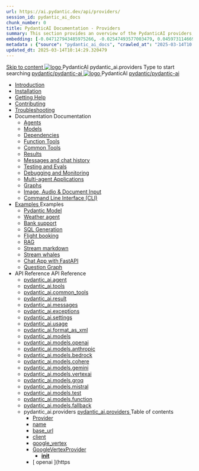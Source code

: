 ```yaml
---
url: https://ai.pydantic.dev/api/providers/
session_id: pydantic_ai_docs
chunk_number: 0
title: PydanticAI Documentation - Providers
summary: This section provides an overview of the PydanticAI providers, including navigation links to installation, troubleshooting, and support resources.
embedding: [-0.047127943485975266, -0.02547493577003479, 0.04597311466932297, -0.0023319944739341736, 0.006760550197213888, 0.0006599011830985546, -0.029475586488842964, 0.020704399794340134, 0.026794737204909325, -0.0011135832173749804, 0.012861198745667934, -0.0673099234700203, 0.003144841641187668, -0.0581812858581543, 0.009939761832356453, -0.012187549844384193, -0.0319502167403698, 0.013094914145767689, -0.01887592300772667, 0.05114234238862991, 0.039044152945280075, 0.008757438510656357, 0.016607513651251793, 0.019879523664712906, 0.004409652203321457, 0.0034421407617628574, 0.0014443930704146624, 0.02554367482662201, -0.004316853359341621, -0.0603809580206871, 0.02826576679944992, -0.01464155688881874, -0.03008049540221691, 0.0009632151341065764, 0.02069065161049366, -0.004890830256044865, -0.003500569611787796, 0.018202273175120354, -0.006152203772217035, 0.03214268758893013, 0.014971507713198662, -0.0524071529507637, 0.03395741432905197, 0.007829452864825726, -0.06818978488445282, 0.002180767245590687, -0.0029661182779818773, -0.001562969060614705, -0.008503101766109467, -0.005616033915430307, -0.052847087383270264, 0.013218645006418228, -0.025089992210268974, -0.009396717883646488, -0.007891317829489708, -0.017996054142713547, 0.003787557827308774, 0.005921925883740187, 0.012070692144334316, -0.029613064602017403, 0.014256615191698074, -0.006726180203258991, -0.018889671191573143, 0.05114234238862991, -0.03239015117287636, -0.013067417778074741, -0.0569714680314064, 0.02511748857796192, -0.0650002658367157, -0.015892619267106056, 0.03145528957247734, 0.05999601632356644, -0.026464786380529404, -0.051582276821136475, -0.025997357442975044, -0.03167525678873062, 0.024182628840208054, 0.11658254265785217, 0.001880030962638557, -0.052159689366817474, -0.01663500815629959, 0.04762286692857742, -0.013761688955128193, -0.018669703975319862, -0.021336805075407028, -0.029035652056336403, -0.03409489244222641, -0.006049094256013632, -0.006877407431602478, -0.008290008641779423, -0.007623233366757631, -0.027152184396982193, -0.04058392345905304, 0.0015844502486288548, 0.08408240973949432, 0.02007199451327324, -0.0038356755394488573, 0.015466433949768543, 0.00683960085734725, 0.021543024107813835, 0.011651379987597466, -0.04061141982674599, -0.05642155185341835, 0.0450107604265213, 0.034149885177612305, -0.009094263426959515, 0.028925668448209763, -0.01284745056182146, 0.007362022530287504, 0.011802607215940952, -0.11003851890563965, 0.0016738118138164282, 0.0005494880024343729, 0.022409144788980484, -0.08281759917736053, 0.01429785881191492, 0.0027392772026360035, 0.014311606995761395, 0.0038081796374171972, -0.048612721264362335, -0.06450533866882324, -0.004571190569549799, 0.03931911289691925, 0.02815578319132328, 0.029475586488842964, 0.010056618601083755, -0.010572167113423347, -0.04011649265885353, -0.06736490875482559, -0.04545069485902786, 0.012923064641654491, 0.0004841852933168411, 0.029393097385764122, -0.018326004967093468, -0.008846799843013287, -0.02826576679944992, -0.0387691929936409, 0.0030073621310293674, -0.040088996291160583, 0.023426491767168045, 0.0074720061384141445, -0.036322060972452164, 0.008063167333602905, 0.034699805080890656, -0.01264810562133789, -0.006310305092483759, -0.026863476261496544, -0.03728441521525383, -0.035744648426771164, 0.017473632469773293, 0.0056710257194936275, 0.011225193738937378, -0.022326655685901642, -0.022271664813160896, -0.059556081891059875, 0.022945314645767212, 0.016071343794465065, 0.03571715205907822, 0.00616938853636384, -0.048062801361083984, -0.021061845123767853, 0.07627357542514801, -0.024801285937428474, -0.01413288339972496, -0.03203270211815834, 0.01663500815629959, -0.06362546980381012, -0.03453482687473297, -0.06791482865810394, -0.05433186516165733, -0.021831730380654335, -0.03797181323170662, -0.03764186426997185, 0.0008102692663669586, 0.024471335113048553, -0.031867727637290955, -0.011073966510593891, -0.00588755588978529, -0.022890321910381317, -0.058071304112672806, -0.019150882959365845, 0.018834680318832397, -0.04019898176193237, -0.025516178458929062, -0.009087389335036278, -0.008729943074285984, -0.015645157545804977, 0.030052999034523964, -0.0036432044580578804, 0.052049703896045685, 0.022945314645767212, 0.020388197153806686, 0.04869520664215088, 0.024196377024054527, 0.02554367482662201, -0.03214268758893013, 0.052049703896045685, -0.03896166384220123, 0.03250013291835785, -0.00428592087700963, -0.012036322616040707, -0.02253287471830845, 0.032445140182971954, 0.0024540075100958347, 0.010462183505296707, -0.053974416106939316, 0.02594236470758915, 0.002060472732409835, 0.0039765918627381325, -0.01956332102417946, 0.04633055999875069, -0.06395541876554489, 0.013225519098341465, 0.004828964360058308, -0.028568221256136894, -0.012998678721487522, -0.05460682138800621, 0.021433040499687195, -0.013342376798391342, 0.023742694407701492, -0.02018197812139988, 0.07566867023706436, 0.00838624406605959, -0.010778386145830154, -0.0009056456037797034, 0.01205007079988718, 0.03272010013461113, -0.06164576858282089, 0.016731243580579758, 0.013981656171381474, 0.02301405370235443, 0.034727297723293304, -0.01003599725663662, -0.00022727064788341522, 0.015535173937678337, -0.051829736679792404, 0.030245469883084297, -0.007526997942477465, 0.028348254039883614, -0.018271014094352722, 0.01619507558643818, 0.008159402757883072, 0.012689349241554737, 0.024306360632181168, 0.03258262202143669, -0.002878475235775113, -0.018614713102579117, -0.058291271328926086, 0.01721242256462574, 0.04011649265885353, 0.04776034876704216, -0.027812084183096886, 0.015026499517261982, 0.0027598992455750704, 0.015315206721425056, -0.03200520575046539, -0.0061728255823254585, -0.003925037104636431, -0.03560716658830643, -0.0053032683208584785, -0.009108010679483414, 0.02660226635634899, -0.00451276171952486, -0.0233715008944273, -0.008125033229589462, -0.02359146624803543, -0.030602917075157166, 0.020745642483234406, -0.051252324134111404, -0.026767240837216377, 0.03351747989654541, 0.02997051179409027, 0.05856622755527496, -0.014847776852548122, -0.023536475375294685, 0.014490329660475254, 0.011493278667330742, 0.02308279275894165, 0.004615871235728264, 0.03513973578810692, 0.010929613374173641, 0.007252038922160864, 0.018848426640033722, 0.025708649307489395, 0.002543369075283408, 0.029145635664463043, 0.005413251928985119, -0.027275916188955307, -0.0433335117995739, 0.006715869065374136, 0.013019300065934658, 0.023137785494327545, 0.028760692104697227, -0.04666051268577576, 0.02953057736158371, 0.0010809318628162146, 0.07247914373874664, 0.00883992575109005, 0.04660551995038986, 0.009458583779633045, 0.0751737430691719, 0.014847776852548122, 0.00425842497497797, -0.017074942588806152, -0.0054098148830235004, 0.019150882959365845, 0.000634553434792906, 0.003787557827308774, 0.049630068242549896, -0.042453642934560776, -0.029255619272589684, 0.023316508159041405, -0.007021761033684015, -0.02837575040757656, -0.04105135053396225, -0.02235415205359459, 0.043031055480241776, -0.021103089675307274, 0.018573468551039696, -0.026822233572602272, -0.06456033140420914, -0.02656102180480957, 0.016208821907639503, 0.020704399794340134, -0.07682349532842636, -0.00022898914176039398, 0.045780643820762634, -0.028183279559016228, -0.025681154802441597, -0.02456757053732872, 0.02771584875881672, -0.02540619485080242, -0.015315206721425056, 0.022299161180853844, -0.018614713102579117, -0.029805537313222885, -0.013644831255078316, -0.004028146620839834, -0.03087787516415119, 0.03557967022061348, -0.07665851712226868, -0.04985003545880318, -0.02631356008350849, -0.02104809880256653, -0.020938115194439888, 0.01663500815629959, 0.009829778224229813, 0.04261861741542816, -0.009850399568676949, 0.015603912994265556, -0.003955970052629709, -0.013266763649880886, 0.016181327402591705, 0.02720717526972294, -0.03272010013461113, -0.0233715008944273, 0.025199975818395615, -0.026657257229089737, -0.02381143346428871, 0.015493929386138916, -0.06076589971780777, 0.011527649126946926, 0.0047739725559949875, -0.001507977256551385, -0.013239267282187939, 0.007898191921412945, -0.009733542799949646, -0.011802607215940952, 0.02144678868353367, -0.018394745886325836, 0.019549572840332985, -0.013397368602454662, -0.013431738130748272, -0.01003599725663662, -0.0012158335885033011, -0.03786183148622513, -0.02069065161049366, 0.007884444668889046, 0.019178377464413643, 0.010785260237753391, 0.022271664813160896, -0.0017614549724385142, -0.0003396171086933464, 0.0016033536521717906, 0.036184582859277725, 0.009616685099899769, -0.006248439196497202, 0.004327164497226477, -0.020374448969960213, 0.05504675582051277, 0.05276459828019142, -0.021364301443099976, -0.02029196172952652, -0.019233370199799538, -0.00046700038365088403, 0.015260214917361736, 0.0002100857236655429, 0.0035297838039696217, 0.07016949355602264, 0.025667406618595123, -0.008015049621462822, -0.0023388685658574104, -0.008372495882213116, 0.006382481660693884, -0.0142428670078516, 0.018092291429638863, 0.052159689366817474, 0.015095239505171776, -0.009156128391623497, -0.02536495216190815, 0.048062801361083984, -0.04443334415555, 0.010750889778137207, -0.008021923713386059, -0.030822884291410446, -0.02148803137242794, 0.030520429834723473, 0.02561241388320923, 0.020676903426647186, 0.03885168209671974, -0.00042146031046286225, -0.05485428497195244, -0.04974004998803139, -0.036212075501680374, -0.07451383769512177, 0.04696296527981758, 0.04605560377240181, -0.01219442393630743, -0.0025536799803376198, -0.045533180236816406, 0.025639910250902176, 0.02917313203215599, 0.03805430233478546, -0.019040899351239204, 0.008104410953819752, -0.02471879869699478, -0.01721242256462574, 0.02569490112364292, 0.00602503539994359, 0.026258567348122597, 0.007877570576965809, -0.05757637694478035, -0.05312204360961914, -0.0002998769632540643, -0.013754814863204956, -0.015480182133615017, 0.007726342882961035, -0.03717443346977234, -0.006176262628287077, -0.02467755414545536, 0.0013524537207558751, 0.013610461726784706, 0.0023732383269816637, 0.018092291429638863, -0.01873844303190708, -0.03887917846441269, 0.07132431864738464, 0.011232067830860615, 0.04011649265885353, 0.002770210150629282, 0.051609769463539124, -0.013026174157857895, -0.06175575032830238, 0.023605214431881905, 0.011417665518820286, -0.01674499176442623, 0.022890321910381317, -0.016937462612986565, 0.004653678275644779, -0.009156128391623497, 0.014174127019941807, -0.015411442145705223, -0.019948262721300125, -0.02492501772940159, -0.030740397050976753, -0.03500225767493248, 0.020704399794340134, 0.018958410248160362, -0.02253287471830845, 0.007135181687772274, 0.02706969529390335, -0.016909968107938766, -0.029228122904896736, 0.020676903426647186, 0.01743238978087902, 0.0696195736527443, -0.022821582853794098, -0.015438937582075596, 0.002429948654025793, 0.009754164144396782, -0.02906314842402935, 0.019975759088993073, 0.04836525768041611, -0.017129935324192047, 0.033682454377412796, 0.024870024994015694, -0.029448090121150017, 0.012242541648447514, -0.03667950630187988, -0.009479205124080181, 0.014462834224104881, -0.027770841494202614, -0.03126281872391701, 0.041766244918107986, 0.012043196707963943, -0.016497530043125153, 0.022312909364700317, -0.003419800428673625, -0.029118139296770096, 0.026987208053469658, -0.054716806858778, 0.00012061669985996559, -0.007362022530287504, 0.011713245883584023, 0.01105334423482418, 0.019439589232206345, 0.030712900683283806, 0.02662976272404194, -0.005952858366072178, 0.0040762643329799175, 0.0358821265399456, -0.045313213020563126, -0.007946309633553028, -0.007045819889754057, 0.013967907987535, -0.009809155948460102, -0.04363596439361572, -0.01717117801308632, -0.02405889704823494, 0.007609485648572445, 0.020594416186213493, -0.017927315086126328, 0.023069044575095177, -0.01695121079683304, -0.056586526334285736, 0.03307754546403885, 0.021859226748347282, -0.009987879544496536, -0.03065790794789791, -0.015521425753831863, -0.010585914365947247, 0.02312403731048107, -0.03489227592945099, 0.0005640952149406075, 0.011513900943100452, 0.010572167113423347, 0.006695247255265713, 0.0072039212100207806, 0.0019711111672222614, 0.04209619760513306, 0.08001301437616348, 0.0041999961249530315, 0.0179410632699728, -0.015040247701108456, 0.03101535513997078, 0.028898172080516815, -0.02308279275894165, -0.018600964918732643, 0.04003400355577469, -0.0015689837746322155, -0.015865124762058258, -0.012510626576840878, 0.03159276768565178, 0.03272010013461113, -0.015177726745605469, 0.033242519944906235, 0.03648703545331955, -0.01623631827533245, -0.04740289971232414, -0.012180675752460957, -0.0026671006344258785, 0.008001301437616348, -0.01070964615792036, -0.012146306224167347, -0.005516361445188522, 0.029228122904896736, -0.005530109163373709, -0.009417340159416199, -0.02018197812139988, 0.012723719701170921, -0.02986052818596363, -0.022697851061820984, -0.006361859850585461, 0.03384743258357048, -0.012221919372677803, 0.002404171274974942, -0.008812430314719677, 0.0043718451634049416, 0.021749243140220642, 0.02333025634288788, 0.027619613334536552, -0.018930915743112564, -0.010998353362083435, -0.03409489244222641, -0.014682801440358162, -0.030025502666831017, 0.04022647440433502, -0.01398853026330471, -0.04798031598329544, 0.03692696988582611, -0.0003119064203929156, -0.030850380659103394, 0.006667751353234053, 0.038356754928827286, -0.0006835304666310549, -0.011087714694440365, 0.0022855952847748995, 0.007025198079645634, -0.01612633466720581, 0.0019831405952572823, -0.003584775608032942, -0.015823880210518837, 0.0022993432357907295, -0.0006495902198366821, 0.000378068391000852, 0.029255619272589684, -0.05884118750691414, 0.010695897974073887, 0.05746639519929886, -0.039484087377786636, -0.001084368908777833, -0.0026069532614201307, 0.0026808485854417086, 0.007025198079645634, -0.013149905949831009, -0.007458257954567671, -0.019109638407826424, -0.046578023582696915, -0.037449393421411514, 0.007526997942477465, -0.031977709382772446, 0.0405014343559742, 0.0370919443666935, 0.021515527740120888, 0.002051880117505789, 0.0041725002229213715, 0.006358422804623842, -0.03156527131795883, 0.0014976663514971733, -0.03612959012389183, 0.0003054620756302029, 0.038576722145080566, -0.025791138410568237, -0.025846129283308983, 0.03909914568066597, -0.028238270431756973, -0.025969861075282097, 0.010262837633490562, 0.021914217621088028, -0.028678204864263535, 0.002295906189829111, 0.0084068663418293, 0.0022649732418358326, 0.0007673069485463202, 0.01743238978087902, 0.004499013535678387, -0.008599337190389633, -0.029888024553656578, -0.003474792232736945, 0.026396047323942184, -0.050207480788230896, 0.015315206721425056, 0.019260864704847336, -0.029833031818270683, -0.02352272719144821, 0.019123386591672897, 0.0570264607667923, 0.03967655822634697, 0.009513575583696365, -0.007183299399912357, -5.7515801017871127e-05, 0.033682454377412796, 0.0196733046323061, 0.021144334226846695, 0.01020097266882658, -0.013672327622771263, 0.028293263167142868, -0.055101748555898666, -0.006973643321543932, 0.018972158432006836, 0.002106871921569109, 0.02272534742951393, -0.07566867023706436, 0.027963312342762947, 0.07924313098192215, -0.03010799176990986, 0.015920115634799004, 0.009128632955253124, 0.005722580477595329, 0.04149128496646881, 0.006427162326872349, -0.01601635105907917, 0.00627937214449048, 0.010372821241617203, 0.018147282302379608, 0.00714892940595746, -0.011335177347064018, 0.03568965569138527, -0.005251713562756777, -0.07577864825725555, -0.030712900683283806, -0.0062450021505355835, -0.003433548379689455, -0.003612271510064602, -0.03381993621587753, -0.0010809318628162146, -0.005904740653932095, 0.008874296210706234, 0.041876230388879776, -0.046220578253269196, -0.022436639294028282, 0.015177726745605469, -0.03068540431559086, 0.011933213099837303, 0.0052723353728652, 0.02290407009422779, 0.019632060080766678, 0.015823880210518837, -0.008998027071356773, -0.04066640883684158, -0.029943015426397324, 0.02536495216190815, 0.005145167000591755, 0.01634630188345909, 0.015548921190202236, -0.019920766353607178, -0.013273636810481548, 0.02728966251015663, -0.02210668846964836, -0.002538213739171624, 0.00347822904586792, -0.02279408648610115, -0.010716520249843597, -0.002730684820562601, 0.007918814197182655, -0.009176750667393208, -0.0637904480099678, 0.0205394234508276, -0.052489638328552246, -0.00013694238441530615, -0.009499827399849892, -0.023426491767168045, -0.006214069202542305, 0.006437473464757204, -0.026396047323942184, -0.02779833786189556, 0.007451384328305721, 0.04490077495574951, -0.009142381139099598, -0.01152077503502369, 7.582848775200546e-05, 0.011163327842950821, 0.0014461115933954716, -0.016291311010718346, 0.012297533452510834, 0.004227492026984692, -0.0053376383148133755, -0.002550243167206645, -0.009974131360650063, 0.004571190569549799, 0.011513900943100452, -0.008819304406642914, -0.027839580550789833, 0.04776034876704216, 0.007368896622210741, -0.029805537313222885, -0.00036539448774419725, -0.006760550197213888, -0.014146631583571434, 0.0011359236668795347, 0.001220989041030407, -0.0023113726638257504, 0.00312593812122941, 0.01545268576592207, 0.009609811007976532, -0.0284857340157032, -0.0011694342829287052, -0.030382949858903885, 0.014256615191698074, -0.02511748857796192, -0.0007252038922160864, -0.004509324673563242, -0.001572420820593834, -0.009733542799949646, 0.010063492693006992, -0.0024316671770066023, 0.009396717883646488, -0.01880718395113945, -0.036294564604759216, -0.023508979007601738, -0.047925323247909546, -0.009761038236320019, 0.011293933726847172, 0.005090175196528435, 0.001535473158583045, -0.022436639294028282, 0.010139106772840023, -0.09249614924192429, -0.016896219924092293, -0.00875056441873312, -0.007671351078897715, 0.050894878804683685, -0.021295560523867607, 0.02432010881602764, 0.013445486314594746, 0.014256615191698074, -0.008214394561946392, 0.014394094236195087, 0.003942222334444523, -0.03678949177265167, -0.007396392524242401, 0.03577214106917381, -0.02261536382138729, 0.04061141982674599, -0.01499900408089161, 0.0168137326836586, -0.0027650545816868544, -0.02199670672416687, -0.007609485648572445, 0.01561766117811203, 0.03126281872391701, -0.030052999034523964, 0.006585263647139072, 0.00301595451310277, 0.017872324213385582, 0.016332553699612617, -0.004584938287734985, -0.02381143346428871, -0.02884318120777607, -0.017693599686026573, 0.04066640883684158, -0.01909589022397995, 0.049410101026296616, -0.005066116340458393, 0.03019047901034355, 0.01805104687809944, 0.0019453336717560887, 0.014146631583571434, -0.011953834444284439, 0.03211519122123718, 0.013321755453944206, 0.0034438592847436666, 0.006365296896547079, 0.0009460301953367889, -0.010469057597219944, -0.017349902540445328, 0.002661945065483451, 0.03865921124815941, 0.04305855184793472, -0.007430762052536011, 0.01235939934849739, 0.010661528445780277, 0.034479837864637375, -0.038934171199798584, 0.015095239505171776, 0.005317016039043665, -0.006660877726972103, 0.004330601543188095, -0.00300220656208694, -0.030630413442850113, -0.009142381139099598, -0.036432042717933655, 0.00350572494789958, -0.025736145675182343, 0.00600441312417388, -0.016332553699612617, 0.008558093570172787, 0.00155609508510679, 0.017088690772652626, -0.013692948967218399, -0.009534196928143501, -0.002175611676648259, 0.007155803497880697, 0.01018035039305687, -0.005464806687086821, 0.006162514444440603, -0.04300355911254883, 0.028568221256136894, -0.04253612831234932, -0.020938115194439888, 0.04289357736706734, -0.02561241388320923, -0.01007036678493023, -0.00262241973541677, -0.032225172966718674, 0.021639259532094002, -0.021103089675307274, 0.028980659320950508, -0.015370198525488377, 0.0030537613201886415, 0.011321429163217545, -0.024938765913248062, 0.007547619752585888, -0.015315206721425056, 0.024031400680541992, 0.011142706498503685, 0.021364301443099976, 0.06544020026922226, 0.01576888933777809, -0.00039289038977585733, 0.02808704413473606, -0.020553171634674072, 0.018793435767292976, -0.012709971517324448, -0.03348998352885246, 0.0007179002859629691, 0.02909064292907715, 0.020814383402466774, 0.021872974932193756, 0.007712595164775848, -0.00818689912557602, -0.021391795948147774, 0.00035937977372668684, 0.0626356229186058, 0.015232718549668789, -0.06445034593343735, 0.005292957182973623, 0.03612959012389183, -0.011912590824067593, 0.007781334687024355, 0.029393097385764122, -0.005066116340458393, -0.02543369121849537, -0.007279534824192524, 0.0068705338053405285, -0.023357752710580826, -0.008668077178299427, 0.01833975315093994, -0.00028634382761083543, -0.04696296527981758, 0.02326151728630066, 0.005066116340458393, -0.00824189092963934, 0.03555217757821083, -0.04710044711828232, 0.016964958980679512, 0.0004627041344065219, 0.01619507558643818, -0.013101788237690926, -0.007788208778947592, -0.007423888426274061, -0.048172786831855774, 0.011816355399787426, -0.007960057817399502, -0.005368570797145367, 0.0010457027237862349, -0.022601615637540817, 0.034837283194065094, -0.03153777867555618, -0.01670374907553196, 0.04113383963704109, 0.008633706718683243, 0.020566919818520546, -0.01365857943892479, -0.04666051268577576, -0.017047446221113205, 0.005158914718776941, 0.011534522287547588, 0.044075898826122284, 0.0018009803025051951, -0.009699172340333462, -0.007960057817399502, -0.023646458983421326, -0.021872974932193756, -0.008008175529539585, -0.012909316457808018, -0.008193773217499256, -0.011493278667330742, -0.003459325758740306, 0.03354497626423836, 0.026217324659228325, 0.03461731597781181, 0.08303756266832352, 0.028458237648010254, -0.008290008641779423, -0.027770841494202614, 0.024223871529102325, -0.0022632547188550234, -0.03112533874809742, 0.021336805075407028, 0.03090537153184414, 0.055349212139844894, -0.003787557827308774, -0.008709320798516273, 0.00978166051208973, -0.006372170522809029, 0.020498180761933327, 0.03890667483210564, -0.0004940666258335114, 0.0031963963992893696, 0.04762286692857742, -0.0059769172221422195, 0.011149580590426922, 0.042371153831481934, 0.007829452864825726, -0.0036019606050103903, 0.015493929386138916, 0.020209472626447678, 0.023385247215628624, 0.012606862001121044, -0.002347460947930813, -0.009204247035086155, 0.009066767059266567, -0.01641504094004631, -0.03497476130723953, 0.03467230871319771, 0.02873319759964943, -0.011431412771344185, 0.0023130911868065596, -0.019907018169760704, -0.010359073989093304, -0.018202273175120354, 0.022299161180853844, -0.023316508159041405, -0.0038047428242862225, -0.031757745891809464, -0.01166512817144394, -0.032527629286050797, -0.034479837864637375, -0.006021598353981972, 0.015191474929451942, 0.01721242256462574, 0.0031620264053344727, 0.014957759529352188, 0.01037969533354044, 0.023921417072415352, 0.008317504078149796, -0.009864147752523422, 0.022697851061820984, -0.025749893859028816, -0.0038631714414805174, 0.02862321399152279, 0.007272660732269287, 0.014394094236195087, 0.006303431000560522, 0.010668402537703514, -0.01732240617275238, -0.012874946929514408, 0.023495230823755264, 0.01623631827533245, -0.036761995404958725, 0.012943686917424202, 0.01270309742540121, 0.033242519944906235, 0.03417738154530525, 0.008248765021562576, -0.007052693981677294, -0.004299668595194817, 0.016896219924092293, 0.0353047139942646, -0.005698521621525288, -0.00024381114053539932, -0.018862174823880196, 0.012215045280754566, -0.001324957818724215, -0.015205223113298416, -0.006007850170135498, 0.005158914718776941, 0.0450107604265213, 0.011183950118720531, -0.01800980232656002, -0.01255874428898096, -0.021694250404834747, 0.015755141153931618, -0.004811779595911503, 0.036294564604759216, 0.036432042717933655, -0.025516178458929062, 0.02210668846964836, 0.0013747941702604294, -0.009939761832356453, -0.026038600131869316, -0.03272010013461113, -0.01180948130786419, -0.008049419149756432, -0.004832401406019926, -0.019975759088993073, -0.05589912831783295, -0.008063167333602905, -0.016442537307739258, 0.007946309633553028, 0.02177673950791359, -0.028018303215503693, -0.026863476261496544, -0.018999654799699783, -0.008998027071356773, 0.0030193915590643883, 0.02257411926984787, 0.012916190549731255, 0.016208821907639503, -0.012235667556524277, 0.0072382912039756775, 0.010304082185029984, 0.01807854324579239, -0.0004906296380795538, 0.017253665253520012, -0.008613085374236107, 0.024650057777762413, 0.02381143346428871, -0.0013876828597858548, 0.024705050513148308, 0.0250762440264225, 0.01003599725663662, 0.0036088344641029835, -0.07957307994365692, 0.02416888065636158, 0.0307953879237175, -0.0365145318210125, -0.024155132472515106, 0.003949095960706472, 0.01674499176442623, 0.019288361072540283, 0.01858721673488617, -0.03502975404262543, -0.020388197153806686, -0.03354497626423836, 0.009128632955253124, 0.011397043243050575, 0.026327306404709816, 0.010585914365947247, 0.017872324213385582, 0.01663500815629959, -0.02405889704823494, -0.009932887740433216, 0.022037949413061142, 0.023165279999375343, -0.03032795898616314, 0.010902117006480694, 0.01429785881191492, -0.017624860629439354, 0.03101535513997078, -0.05735640972852707, -0.011328303255140781, -0.0683547630906105, 0.0011058499803766608, -0.019302109256386757, -0.034727297723293304, 0.01197445672005415, -0.01924711838364601, 0.00978166051208973, -0.023577719926834106, 0.019150882959365845, -0.00308469426818192, -0.0012802770361304283, 0.00451276171952486, -0.011500152759253979, -0.03417738154530525, 0.0900215208530426, -0.025021253153681755, -0.021144334226846695, 0.014050396159291267, 0.008345000445842743, 0.02091061882674694, 0.012001953087747097, 0.017198674380779266, -0.0102697117254138, -0.026684753596782684, -0.03945659101009369, 0.02649228274822235, 0.023852678015828133, -0.01063403207808733, 0.013961033895611763, -0.012043196707963943, 0.022601615637540817, 0.0035366578958928585, 0.026396047323942184, 0.008736816234886646, 0.0016205385327339172, 0.022271664813160896, -0.025667406618595123, -0.02702845260500908, 0.01270309742540121, -0.002696315059438348, 0.020264465361833572, -0.027853328734636307, 0.03522222489118576, 0.0284857340157032, 0.019233370199799538, -0.04569815471768379, -0.01616757921874523, 0.013527974486351013, -0.01695121079683304, 0.025626162067055702, 0.0025038437452167273, -0.01811978593468666, -0.00308469426818192, 0.004426836967468262, 0.048750199377536774, 0.007891317829489708, -0.012833703309297562, -0.024113887920975685, 0.0028544163797050714, 0.019549572840332985, 0.01732240617275238, -0.023206524550914764, -0.01825726591050625, 0.0006238128407858312, -0.022519128397107124, 0.03637705370783806, -0.009039271622896194, -0.00891553983092308, -0.012022574432194233, -0.01873844303190708, 0.0029472149908542633, 0.05127982050180435, 0.04253612831234932, 0.019439589232206345, -0.032775092869997025, 0.02058066800236702, -0.01347985677421093, 0.024443838745355606, -0.015713896602392197, -0.04809029772877693, 0.018669703975319862, -0.01023534219712019, 0.011960708536207676, 0.030245469883084297, -0.007437636144459248, 0.032885074615478516, 0.013198023661971092, -0.02022322081029415, 0.01208444032818079, 0.013995404355227947, -0.012861198745667934, 0.024086393415927887, 0.019549572840332985, 0.02210668846964836, -0.0032376402523368597, -0.02235415205359459, 0.0017975432565435767, 0.025708649307489395, -0.025681154802441597, -0.028458237648010254, 0.014751540496945381, 0.007265787106007338, -0.04454332962632179, 0.014971507713198662, -0.012682476080954075, 0.012400642968714237, -0.005616033915430307, 0.04528571665287018, 0.0015517988940700889, 0.008888044394552708, -0.03302255645394325, 0.01235939934849739, 0.01048967894166708, 0.03656952455639839, 0.013184275478124619, 0.019412092864513397, -0.056586526334285736, 0.013686075806617737, -0.003012517699971795, 0.012311281636357307, -0.0027873951476067305, -0.011403917334973812, -0.006640255451202393, 0.02667100541293621, 0.03167525678873062, 0.020718147978186607, 0.021680504083633423, -0.015246466733515263, -0.005433873739093542, -0.004870207980275154, -0.007128307595849037, -0.00024101859889924526, -0.025048749521374702, -0.02304155007004738, 0.012187549844384193, -0.025103740394115448, -0.0038253646343946457, -0.028183279559016228, 0.012758089229464531, 0.025268716737627983, 0.015741392970085144, -0.02102060243487358, -0.029008155688643456, -0.00524483947083354, -0.027509629726409912, 0.018380997702479362, 0.002771928673610091, -0.008688698522746563, -0.0010087551781907678, 0.013198023661971092, 0.024911269545555115, -0.02731715887784958, -0.04135380685329437, 0.014710296876728535, -0.012290659360587597, 0.01854597218334675, 0.004048768896609545, -0.01732240617275238, 0.005863497033715248, -0.023069044575095177, 0.005055805202573538, 0.008379369974136353, -0.01505399588495493, 0.0028148910496383905, -0.003945658914744854, -0.008943035267293453, 0.006705558393150568, 0.033572472631931305, 0.02279408648610115, -0.048970166593790054, 0.014174127019941807, -0.030410446226596832, -0.02058066800236702, -0.019467085599899292, -0.003986903000622988, -0.0025880499742925167, -0.017473632469773293, -0.003660389222204685, 0.010984605178236961, 0.02075939066708088, 0.016263814643025398, -0.009685424156486988, 0.028100792318582535, 0.0022202925756573677, 0.014737793244421482, -0.023976409807801247, -0.0005834282492287457, 0.026945965364575386, 0.019687050953507423, -0.023426491767168045, -0.011562018655240536, 0.004822090268135071, 0.01014598086476326, 0.0016171016031876206, -0.015136483125388622, -0.017707347869873047, 0.011135832406580448, -0.01641504094004631, -0.006550894118845463, 0.022340403869748116, -0.03566215932369232, -0.008681824430823326, -0.01561766117811203, -0.0450657494366169, -0.014559069648385048, -0.0047739725559949875, 0.016098838299512863, -0.004605560097843409, -0.00018463055312167853, 0.029888024553656578, -0.0007763290777802467, -0.01056529302150011, 0.014270363375544548, -0.006623070687055588, -0.01043468713760376, 0.018793435767292976, 0.00983665231615305, -0.001278558513149619, -0.021474283188581467, 0.020195726305246353, 0.010207846760749817, 0.01043468713760376, -0.016690000891685486, -0.00818689912557602, -0.014160379767417908, 0.01634630188345909, 0.004523072857409716, 0.005712269339710474, 0.019192125648260117, -0.015095239505171776, 0.011397043243050575, 0.004151878412812948, 0.01953582465648651, -0.022409144788980484, -0.005932236555963755, 0.011596388183534145, 0.006516524124890566, -0.01534270215779543, 0.02036070078611374, -0.0014736074954271317, 0.02587362565100193, 0.011005226522684097, -0.018793435767292976, 0.03461731597781181, 0.029255619272589684, -0.012861198745667934, -0.03181273490190506, -0.026423543691635132, -0.017418641597032547, -0.026423543691635132, -0.01565890572965145, 0.009362348355352879, 0.033132538199424744, 0.008269386366009712, -0.01938459649682045, 0.01953582465648651, -0.01045530941337347, 0.008434361778199673, -0.041436295956373215, -9.086530189961195e-05, 0.006798356771469116, -0.0007660181145183742, -0.03997901454567909, 0.022876573726534843, 0.01931585744023323, 0.0196733046323061, -0.0021120274905115366, -0.021721746772527695, 0.0025880499742925167, -0.023453988134860992, -0.001773484400473535, -0.0013309725327417254, -0.0022890320979058743, 0.017693599686026573, -0.03854922577738762, -0.0050695533864200115, 0.022849077358841896, 0.0010070366552099586, 0.002945496467873454, 0.0239489134401083, -0.02119932509958744, 0.009348600171506405, -0.053397003561258316, -0.007313904818147421, 0.007355148438364267, 0.023275263607501984, -0.006348111666738987, -0.00518297404050827, -0.004928636830300093, 0.006877407431602478, 0.024581318721175194, -0.011493278667330742, 0.01833975315093994, -0.017267413437366486, -0.0020999980624765158, 0.005945984739810228, 0.021680504083633423, -0.007575115654617548, 0.011472657322883606, 0.02811454050242901, -0.0027891136705875397, -0.017514877021312714, 0.02007199451327324, -0.010902117006480694, 0.02775709331035614, 0.03250013291835785, 0.01163075864315033, -0.014669053256511688, 0.004677737131714821, 0.03571715205907822, 0.00838624406605959, 0.0069702062755823135, 0.003512599039822817, 0.0064684064127504826, -0.0024247930850833654, -0.025309959426522255, 0.0284857340157032, 0.015988854691386223, -0.006413414608687162, 0.02753712609410286, 0.0051073599606752396, 0.022807834669947624, -0.051829736679792404, 0.015122734941542149, 0.0026688191574066877, -0.004220617935061455, 0.020951861515641212, 0.0008927569142542779, 0.00515547813847661, 0.04149128496646881, -0.011747615411877632, 0.030300462618470192, 0.0016454566502943635, 0.004337475635111332, 0.012840577401220798, -0.014174127019941807, 0.022849077358841896, 0.012380020692944527, 0.030245469883084297, 0.031290315091609955, -0.02036070078611374, -0.012263163924217224, 0.015782635658979416, 0.00346448109485209, 0.010819629766047001, 0.0027616177685558796, 0.042233675718307495, -0.008922413922846317, 0.0038700455334037542, -0.014847776852548122, -0.008764312602579594, -0.002510717837139964, 0.03327001631259918, -0.007403266150504351, -0.02370144985616207, 0.00423092907294631, -0.0032273291144520044, -0.020498180761933327, -0.00045196356950327754, 0.003438703715801239, 0.010414065793156624, 0.005351386032998562, -0.023179028183221817, 0.0013421426992863417, 0.01499900408089161, 0.022257916629314423, 0.010530922561883926, 0.01076463796198368, -0.01036594808101654, -0.00023801122733857483, -0.03101535513997078, 0.0026275753043591976, -0.03112533874809742, 0.028568221256136894, -0.0059391106478869915, -0.027358403429389, -0.008221268653869629, 0.018600964918732643, -0.008963657543063164, 0.005423562601208687, 0.001378231099806726, -0.029228122904896736, -0.0030503245070576668, -0.005323890130966902, 0.015521425753831863, 0.0071764253079891205, 0.03332500904798508, -0.029118139296770096, -0.01539769396185875, -0.014339102432131767, -0.02634105458855629, 0.02177673950791359, 0.020635658875107765, -0.03747688606381416, 0.024196377024054527, -0.015370198525488377, 0.009465457871556282, 0.0019126823171973228, 0.013548595830798149, -0.005227654706686735, -0.0010903836227953434, -0.0009443117305636406, -0.006571515928953886]
metadata : {"source": "pydantic_ai_docs", "crawled_at": "2025-03-14T10:14:29.320479", "url_path": "/api/providers/", "chunk_size": 5000}
updated_dt: 2025-03-14T10:14:29.320479
---
```

[ Skip to content ](https://ai.pydantic.dev/api/providers/#pydantic_aiproviders)
[ ![logo](https://ai.pydantic.dev/img/logo-white.svg) ](https://ai.pydantic.dev/ "PydanticAI")
PydanticAI 
pydantic_ai.providers 
Type to start searching
[ pydantic/pydantic-ai  ](https://github.com/pydantic/pydantic-ai "Go to repository")
[ ![logo](https://ai.pydantic.dev/img/logo-white.svg) ](https://ai.pydantic.dev/ "PydanticAI") PydanticAI 
[ pydantic/pydantic-ai  ](https://github.com/pydantic/pydantic-ai "Go to repository")
  * [ Introduction  ](https://ai.pydantic.dev/)
  * [ Installation  ](https://ai.pydantic.dev/install/)
  * [ Getting Help  ](https://ai.pydantic.dev/help/)
  * [ Contributing  ](https://ai.pydantic.dev/contributing/)
  * [ Troubleshooting  ](https://ai.pydantic.dev/troubleshooting/)
  * Documentation  Documentation 
    * [ Agents  ](https://ai.pydantic.dev/agents/)
    * [ Models  ](https://ai.pydantic.dev/models/)
    * [ Dependencies  ](https://ai.pydantic.dev/dependencies/)
    * [ Function Tools  ](https://ai.pydantic.dev/tools/)
    * [ Common Tools  ](https://ai.pydantic.dev/common_tools/)
    * [ Results  ](https://ai.pydantic.dev/results/)
    * [ Messages and chat history  ](https://ai.pydantic.dev/message-history/)
    * [ Testing and Evals  ](https://ai.pydantic.dev/testing-evals/)
    * [ Debugging and Monitoring  ](https://ai.pydantic.dev/logfire/)
    * [ Multi-agent Applications  ](https://ai.pydantic.dev/multi-agent-applications/)
    * [ Graphs  ](https://ai.pydantic.dev/graph/)
    * [ Image, Audio & Document Input  ](https://ai.pydantic.dev/input/)
    * [ Command Line Interface (CLI)  ](https://ai.pydantic.dev/cli/)
  * [ Examples  ](https://ai.pydantic.dev/examples/)
Examples 
    * [ Pydantic Model  ](https://ai.pydantic.dev/examples/pydantic-model/)
    * [ Weather agent  ](https://ai.pydantic.dev/examples/weather-agent/)
    * [ Bank support  ](https://ai.pydantic.dev/examples/bank-support/)
    * [ SQL Generation  ](https://ai.pydantic.dev/examples/sql-gen/)
    * [ Flight booking  ](https://ai.pydantic.dev/examples/flight-booking/)
    * [ RAG  ](https://ai.pydantic.dev/examples/rag/)
    * [ Stream markdown  ](https://ai.pydantic.dev/examples/stream-markdown/)
    * [ Stream whales  ](https://ai.pydantic.dev/examples/stream-whales/)
    * [ Chat App with FastAPI  ](https://ai.pydantic.dev/examples/chat-app/)
    * [ Question Graph  ](https://ai.pydantic.dev/examples/question-graph/)
  * API Reference  API Reference 
    * [ pydantic_ai.agent  ](https://ai.pydantic.dev/api/agent/)
    * [ pydantic_ai.tools  ](https://ai.pydantic.dev/api/tools/)
    * [ pydantic_ai.common_tools  ](https://ai.pydantic.dev/api/common_tools/)
    * [ pydantic_ai.result  ](https://ai.pydantic.dev/api/result/)
    * [ pydantic_ai.messages  ](https://ai.pydantic.dev/api/messages/)
    * [ pydantic_ai.exceptions  ](https://ai.pydantic.dev/api/exceptions/)
    * [ pydantic_ai.settings  ](https://ai.pydantic.dev/api/settings/)
    * [ pydantic_ai.usage  ](https://ai.pydantic.dev/api/usage/)
    * [ pydantic_ai.format_as_xml  ](https://ai.pydantic.dev/api/format_as_xml/)
    * [ pydantic_ai.models  ](https://ai.pydantic.dev/api/models/base/)
    * [ pydantic_ai.models.openai  ](https://ai.pydantic.dev/api/models/openai/)
    * [ pydantic_ai.models.anthropic  ](https://ai.pydantic.dev/api/models/anthropic/)
    * [ pydantic_ai.models.bedrock  ](https://ai.pydantic.dev/api/models/bedrock/)
    * [ pydantic_ai.models.cohere  ](https://ai.pydantic.dev/api/models/cohere/)
    * [ pydantic_ai.models.gemini  ](https://ai.pydantic.dev/api/models/gemini/)
    * [ pydantic_ai.models.vertexai  ](https://ai.pydantic.dev/api/models/vertexai/)
    * [ pydantic_ai.models.groq  ](https://ai.pydantic.dev/api/models/groq/)
    * [ pydantic_ai.models.mistral  ](https://ai.pydantic.dev/api/models/mistral/)
    * [ pydantic_ai.models.test  ](https://ai.pydantic.dev/api/models/test/)
    * [ pydantic_ai.models.function  ](https://ai.pydantic.dev/api/models/function/)
    * [ pydantic_ai.models.fallback  ](https://ai.pydantic.dev/api/models/fallback/)
    * pydantic_ai.providers  [ pydantic_ai.providers  ](https://ai.pydantic.dev/api/providers/) Table of contents 
      * [ Provider  ](https://ai.pydantic.dev/api/providers/#pydantic_ai.providers.Provider)
      * [ name  ](https://ai.pydantic.dev/api/providers/#pydantic_ai.providers.Provider.name)
      * [ base_url  ](https://ai.pydantic.dev/api/providers/#pydantic_ai.providers.Provider.base_url)
      * [ client  ](https://ai.pydantic.dev/api/providers/#pydantic_ai.providers.Provider.client)
      * [ google_vertex  ](https://ai.pydantic.dev/api/providers/#pydantic_ai.providers.google_vertex)
      * [ GoogleVertexProvider  ](https://ai.pydantic.dev/api/providers/#pydantic_ai.providers.google_vertex.GoogleVertexProvider)
        * [ __init__  ](https://ai.pydantic.dev/api/providers/#pydantic_ai.providers.google_vertex.GoogleVertexProvider.__init__)
      * [ openai  ](https